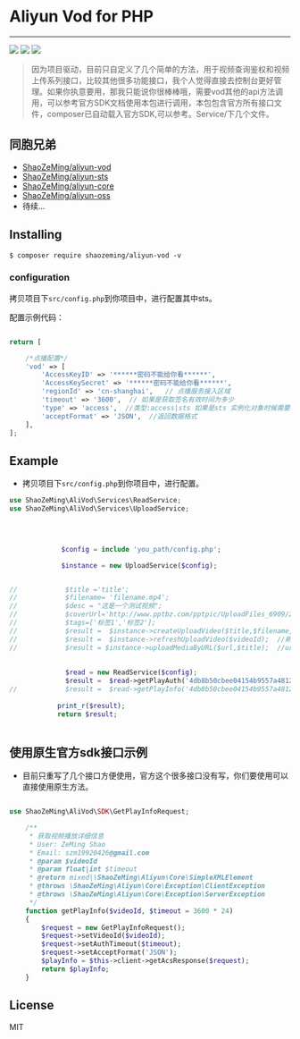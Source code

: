 # Aliyun Vod for PHP

---
[![](https://travis-ci.org/ShaoZeMing/Aliyun-Vod.svg?branch=master)](https://travis-ci.org/ShaoZeMing/Aliyun-Vod) 
[![](https://img.shields.io/packagist/v/ShaoZeMing/aliyun-vod.svg)](https://packagist.org/packages/shaozeming/aliyun-vod) 
[![](https://img.shields.io/packagist/dt/ShaoZeMing/aliyun-vod.svg)](https://packagist.org/packages/stichoza/shaozeming/aliyun-vod)

> 因为项目驱动，目前只自定义了几个简单的方法，用于视频查询鉴权和视频上传系列接口，比较其他很多功能接口，我个人觉得直接去控制台更好管理。如果你执意要用，那我只能说你很棒棒哦，需要vod其他的api方法调用，可以参考官方SDK文档使用本包进行调用，本包包含官方所有接口文件，composer已自动载入官方SDK,可以参考。Service/下几个文件。


## 同胞兄弟

- [ShaoZeMing/aliyun-vod](https://github.com/ShaoZeMing/Aliyun-Vod)
- [ShaoZeMing/aliyun-sts](https://github.com/ShaoZeMing/Aliyun-Sts)
- [ShaoZeMing/aliyun-core](https://github.com/ShaoZeMing/Aliyun-Core)
- [ShaoZeMing/aliyun-oss](https://github.com/ShaoZeMing/Aliyun-Oss)
- 待续...


## Installing

```shell
$ composer require shaozeming/aliyun-vod -v
```


### configuration 

拷贝项目下`src/config.php`到你项目中，进行配置其中sts。

配置示例代码：

```php

return [

    /*点播配置*/
    'vod' => [
        'AccessKeyID' => '******密码不能给你看******',
        'AccessKeySecret' => '******密码不能给你看******',
        'regionId' => 'cn-shanghai',   // 点播服务接入区域
        'timeout' => '3600',  // 如果是获取签名有效时间为多少
        'type' => 'access',  //类型:access|sts 如果是sts 实例化对象时候需要传入$securityToken
        'acceptFormat' => 'JSON',  //返回数据格式
    ],
];

```


## Example

- 拷贝项目下`src/config.php`到你项目中，进行配置。
```php
use ShaoZeMing\AliVod\Services\ReadService;
use ShaoZeMing\AliVod\Services\UploadService;


 
 
             $config = include 'you_path/config.php';

             $instance = new UploadService($config);


//            $title ='title';
//            $filename= 'filename.mp4';
//            $desc = "这是一个测试视频";
//            $coverUrl='http://www.pptbz.com/pptpic/UploadFiles_6909/201203/2012031220134655.jpg';
//            $tags=['标签1','标签2'];
//            $result =  $instance->createUploadVideo($title,$filename,$desc,$coverUrl, $tags);  //获取视频上传地址和凭证
//            $result =  $instance->refreshUploadVideo($videoId);  //刷新视频上传凭证
//            $result = $instance->uploadMediaByURL($url,$title);  //url 拉去视屏上传
            
            
              $read = new ReadService($config);
              $result =  $read->getPlayAuth('4db8b50cbee04154b9557a4812a27584'); // 获取播放权限参数
//            $result =  $read->getPlayInfo('4db8b50cbee04154b9557a4812a27584'); // 获取播放信息
            
            print_r($result);
            return $result;
       


```

## 使用原生官方sdk接口示例
- 目前只重写了几个接口方便使用，官方这个很多接口没有写，你们要使用可以直接使用原生方法。

```php

use ShaoZeMing\AliVod\SDK\GetPlayInfoRequest;

    /**
     * 获取视频播放详细信息
     * User: ZeMing Shao
     * Email: szm19920426@gmail.com
     * @param $videoId
     * @param float|int $timeout
     * @return mixed|\ShaoZeMing\Aliyun\Core\SimpleXMLElement
     * @throws \ShaoZeMing\Aliyun\Core\Exception\ClientException
     * @throws \ShaoZeMing\Aliyun\Core\Exception\ServerException
     */
    function getPlayInfo($videoId, $timeout = 3600 * 24)
    {
        $request = new GetPlayInfoRequest();
        $request->setVideoId($videoId);
        $request->setAuthTimeout($timeout);
        $request->setAcceptFormat('JSON');
        $playInfo = $this->client->getAcsResponse($request);
        return $playInfo;
    }


```

## License

MIT

